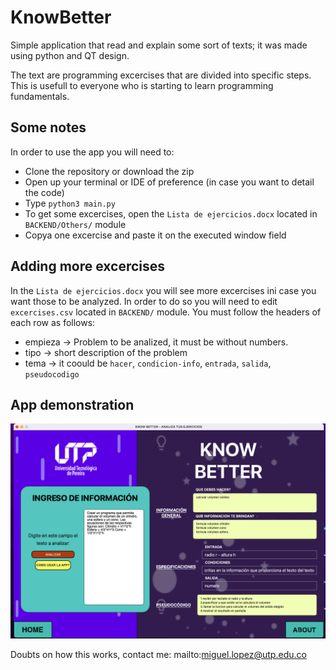 # KnowBetter
Simple application that read and explain some sort of texts; it was made using python and QT design.

The text are programming excercises that are divided into specific steps. This is usefull to everyone who is starting to learn programming fundamentals.

## Some notes
In order to use the app you will need to:
  - Clone the repository or download the zip
  - Open up your terminal or IDE of preference (in case you want to detail the code)
  - Type `python3 main.py`
  - To get some excercises, open the `Lista de ejercicios.docx` located in `BACKEND/Others/` module
  - Copya one excercise and paste it on the executed window field

## Adding more excercises
In the `Lista de ejercicios.docx` you will see more excercises ini case you want those to be analyzed. In order to do so you will need to edit `excercises.csv` located in `BACKEND/` module. You must follow the headers of each row as follows:
  - empieza -> Problem to be analized, it must be without numbers. 
  - tipo -> short description of the problem
  - tema -> it coould be `hacer`, `condicion-info`, `entrada`, `salida`, `pseudocodigo`

## App demonstration

![App demonstration](https://github.com/MiguelALF12/KnowBetter/blob/a57121d1c6fd05291186d213cf172f483ab06afb/FRONTEND/IMAGES/Captura%20de%20Pantalla%202022-10-29%20a%20la(s)%207.02.11%20p.m..png)


Doubts on how this works, contact me: mailto:miguel.lopez@utp.edu.co

